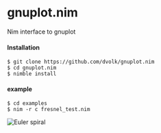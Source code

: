 # gnuplot.nim

Nim interface to gnuplot

#### Installation
    $ git clone https://github.com/dvolk/gnuplot.nim
    $ cd gnuplot.nim
    $ nimble install

#### example
    $ cd examples
    $ nim -r c fresnel_test.nim

![Euler spiral](https://i.imgur.com/mXnmj0V.png)

